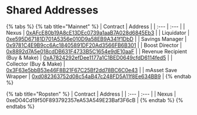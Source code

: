# Shared Addresses

{% tabs %}
{% tab title="Mainnet" %}
| Contract | Address |
| :--- | :--- |
| Nexus | [0xAFcE80b19A8cE13DEc0739a1aaB7A028d6845Eb3](https://etherscan.io/address/0xAFcE80b19A8cE13DEc0739a1aaB7A028d6845Eb3) |
| Liquidator | [0xe595D67181D701A5356e010D9a58EB9A341f1DbD](https://etherscan.io/address/0xe595d67181d701a5356e010d9a58eb9a341f1dbd) |
| Savings Manager | [0x9781C4E9B9cc6Ac18405891DF20Ad3566FB6B301](https://etherscan.io/address/0x9781c4e9b9cc6ac18405891df20ad3566fb6b301) |
| Boost Director | [0x8892d7A5e018cdDB631F4733B5C1654e9dE10aaF](https://etherscan.io/address/0x8892d7A5e018cdDB631F4733B5C1654e9dE10aaF) |
| Revenue Recipient \(Buy & Make\) | [0xA7824292efDee1177a1C1BED0649cfdD6114fed5](https://etherscan.io/address/0xA7824292efDee1177a1C1BED0649cfdD6114fed5) |
| Collector \(Buy & Make\) | [0x3F63e5bbB53e46F8B21F67C25Bf2dd78BC6C0e43](https://etherscan.io/address/0x3F63e5bbB53e46F8B21F67C25Bf2dd78BC6C0e43) |
| mAsset Save Wrapper | [0xd082363752d08c54aB47c248FD5A11f8Ee634BB9](https://etherscan.io/address/0xd082363752d08c54ab47c248fd5a11f8ee634bb9) |
{% endtab %}

{% tab title="Ropsten" %}
| Contract | Address |
| :--- | :--- |
| Nexus | 0xeD04Cd19f50F893792357eA53A549E23Baf3F6cB |
{% endtab %}
{% endtabs %}

